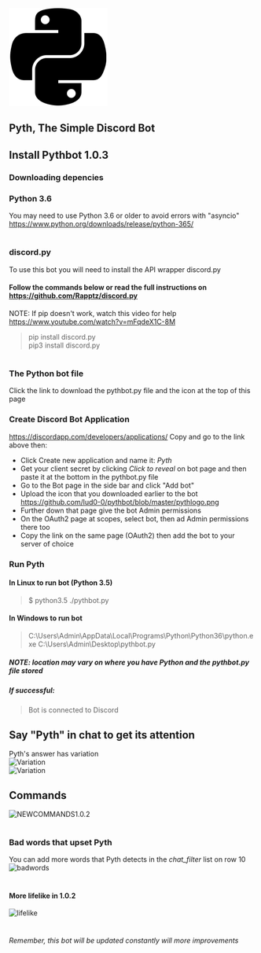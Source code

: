 ![Variation](https://raw.githubusercontent.com/lud0-0/pythbot/master/pythlogo.png)
## Pyth, The Simple Discord Bot
## Install Pythbot 1.0.3 
### Downloading depencies
### Python 3.6 
You may need to use Python 3.6 or older to avoid errors with "asyncio"
https://www.python.org/downloads/release/python-365/
#
### discord.py
To use this bot you will need to install the API wrapper discord.py  
#### Follow the commands below or read the full instructions on https://github.com/Rapptz/discord.py  
NOTE: If pip doesn't work, watch this video for help https://www.youtube.com/watch?v=mFqdeX1C-8M  
> pip install discord.py  
> pip3 install discord.py
#
### The Python bot file
Click the link to download the pythbot.py file and the icon at the top of this page
### Create Discord Bot Application
https://discordapp.com/developers/applications/
Copy and go to the link above then:  
*  Click Create new application and name it: *Pyth*  
*  Get your client secret by clicking *Click to reveal* on bot page and then paste it at the bottom in the pythbot.py file 
*  Go to the Bot page in the side bar and click "Add bot"
*  Upload the icon that you downloaded earlier to the bot https://github.com/lud0-0/pythbot/blob/master/pythlogo.png
*  Further down that page give the bot Admin permissions 
*  On the OAuth2 page at scopes, select bot, then ad Admin permissions there too
*  Copy the link on the same page (OAuth2) then add the bot to your server of choice
### Run Pyth 
#### In Linux to run bot (Python 3.5)
> $ python3.5 ./pythbot.py
#### In Windows to run bot 
> C:\Users\Admin\AppData\Local\Programs\Python\Python36\python.exe C:\Users\Admin\Desktop\pythbot.py  
##### NOTE: location may vary on where you have Python and the pythbot.py file stored
##### If successful:  
> Bot is connected to Discord
###
##  
##  
## Say "Pyth" in chat to get its attention
Pyth's answer has variation  
![Variation](http://www.nachopi.com/vary1.png)  
![Variation](http://www.nachopi.com/vary2.jpg)
## Commands
![NEWCOMMANDS1.0.2](http://www.nachopi.com/commandspyth1.0.2.png)
#
### Bad words that upset Pyth
You can add more words that Pyth detects in the *chat_filter* list on row 10   
![badwords](http://www.nachopi.com/chatfilter.png)
#
#### More lifelike in 1.0.2
![lifelike](http://www.nachopi.com/giraffe.png)
#
*Remember, this bot will be updated constantly will more improvements*
